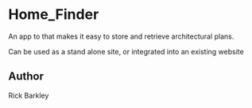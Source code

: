 <h1>Home_Finder</h2>

<p>An app to that makes it easy to store and retrieve architectural plans.</p>
<p>Can be used as a stand alone site, or integrated into an existing website</p>  

<h2>Author</h2>
<p>Rick Barkley</p>

